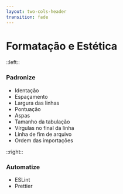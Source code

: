 ```yaml
---
layout: two-cols-header
transition: fade
---
```


# Formatação e Estética

::left::

<h3 v-click class="-mt-38">Padronize</h3>

<v-clicks>

- Identação
- Espaçamento
- Largura das linhas
- Pontuação
- Aspas
- Tamanho da tabulação
- Vírgulas no final da linha
- Linha de fim de arquivo
- Ordem das importações

</v-clicks>

::right::

<div v-click class="-mt-38">
<h3>Automatize</h3>

* ESLint
* Prettier
</div>
